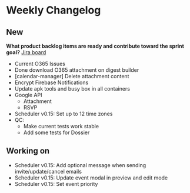 # Weekly Changelog
## New
**What product backlog items are ready and contribute toward the sprint goal?** [Jira board](https://basehq.atlassian.net/jira/software/projects/ENG/boards/2)

- Current O365 Issues
- Done download O365 attachment on digest builder
- \[calendar-manager\] Delete attachment content
- Encrypt Firebase Notifications
- Update apk tools and busy box in all containers
- Google API
    - Attachment
    - RSVP
- Scheduler v0.15: Set up to 12 time zones
- QC:
    - Make current tests work stable
    - Add some tests for Dossier

## Working on
- Scheduler v0.15: Add optional message when sending invite/update/cancel emails
- Scheduler v0.15: Update event modal in preview and edit mode
- Scheduler v0.15: Set event priority